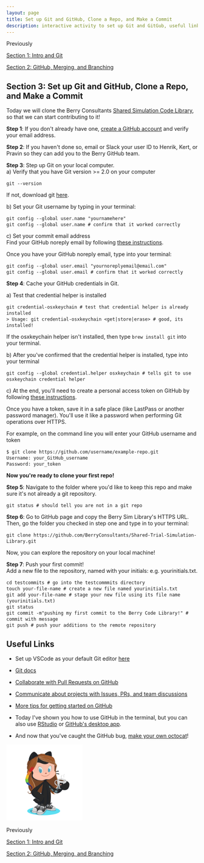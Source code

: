 ```yaml
---
layout: page
title: Set up Git and GitHub, Clone a Repo, and Make a Commit
description: interactive activity to set up Git and GitGub, useful links
---
```


Previously  
 
[Section 1: Intro and Git](index.html)   

[Section 2: GitHub, Merging, and Branching](GitHub_Merges_Branches_CodeReview.html)  

## Section 3: Set up Git and GitHub, Clone a Repo, and Make a Commit

Today we will clone the Berry Consultants [Shared Simulation Code Library](https://github.com/BerryConsultants/Shared-Trial-Simulation-Library), so that we can start contributing to it!

**Step 1**: If you don't already have one, [create a GitHub account](https://docs.github.com/en/github/getting-started-with-github/signing-up-for-github/signing-up-for-a-new-github-account) and verify your email address.  

**Step 2**: If you haven't done so, email or Slack your user ID to Henrik, Kert, or Pravin so they can add you to the Berry GitHub team.  

**Step 3**: Step up Git on your local computer.   
a) Verify that you have Git version >= 2.0 on your computer 

```shell    
git --version
```   

If not, download git [here](https://git-scm.com/downloads).    

b) Set your Git username by typing in your terminal:   

```shell   
git config --global user.name "yournamehere"
git config --global user.name # confirm that it worked correctly
```

c) Set your commit email address    
Find your GitHub noreply email by following [these instructions](https://docs.github.com/en/github/setting-up-and-managing-your-github-user-account/managing-email-preferences/setting-your-commit-email-address#setting-your-commit-email-address-on-github).  

Once you have your GitHub noreply email, type into your terminal:   

```shell    
git config --global user.email "yournoreplyemail@email.com"
git config --global user.email # confirm that it worked correctly
```

**Step 4**: Cache your GitHub credentials in Git.   

a) Test that credential helper is installed   

```shell    
git credential-osxkeychain # test that credential helper is already installed
> Usage: git credential-osxkeychain <get|store|erase> # good, its installed!
```   

If the osxkeychain helper isn't installed, then type `brew install git` into your terminal.  

b) After you've confirmed that the credential helper is installed, type into your terminal   

```shell    
git config --global credential.helper osxkeychain # tells git to use osxkeychain credential helper
```   

c) At the end, you'll need to create a personal access token on GitHub by following [these instructions](https://docs.github.com/en/github/authenticating-to-github/keeping-your-account-and-data-secure/creating-a-personal-access-token).   

Once you have a token, save it in a safe place (like LastPass or another password manager). You'll use it like a password when performing Git operations over HTTPS.   

For example, on the command line you will enter your GitHub username and token   

```shell    
$ git clone https://github.com/username/example-repo.git
Username: your_GitHub_username
Password: your_token
```   

**Now you're ready to clone your first repo!**   

**Step 5**: Navigate to the folder where you'd like to keep this repo and make sure it's not already a git repository.   

```shell      
git status # should tell you are not in a git repo
```   

**Step 6**: Go to GitHub page and copy the Berry Sim Library's HTTPS URL. Then, go the folder you checked in step one and type in to your terminal:    

```shell    
git clone https://github.com/BerryConsultants/Shared-Trial-Simulation-Library.git
```  

Now, you can explore the repository on your local machine!   

**Step 7**: Push your first commit!     
Add a new file to the repository, named with your initials: e.g. yourinitials.txt.     

```shell        
cd testcommits # go into the testcommmits directory 
touch your-file-name # create a new file named yourinitials.txt 
git add your-file-name # stage your new file using its file name (yourinitials.txt)
git status
git commit -m"pushing my first commit to the Berry Code Library!" # commit with message
git push # push your additions to the remote repository
```   

## Useful Links   

- Set up VSCode as your default Git editor [here](https://stackoverflow.com/questions/30024353/how-to-use-visual-studio-code-as-default-editor-for-git)
 
- [Git docs](https://git-scm.com/doc)
 
- [Collaborate with Pull Requests on GitHub](https://docs.github.com/en/github/getting-started-with-github/quickstart/github-flow)
  
- [Communicate about projects with Issues, PRs, and team discussions](https://docs.github.com/en/github/getting-started-with-github/quickstart/communicating-on-github)
  
- [More tips for getting started on GitHub](https://docs.github.com/en/github/getting-started-with-github/quickstart)

- Today I've shown you how to use GitHub in the terminal, but you can also use [RStudio](https://happygitwithr.com/rstudio-git-github.html) or [GitHub's desktop app](https://desktop.github.com/).

- And now that you've caught the GitHub bug, [make your own octocat](https://myoctocat.com/)!

<img src="octocora.png" alt="drawing" width="200"/>

Previously  

[Section 1: Intro and Git](index.html)    

[Section 2: GitHub, Merging, and Branching](GitHub_Merges_Branches_CodeReview.html)   
